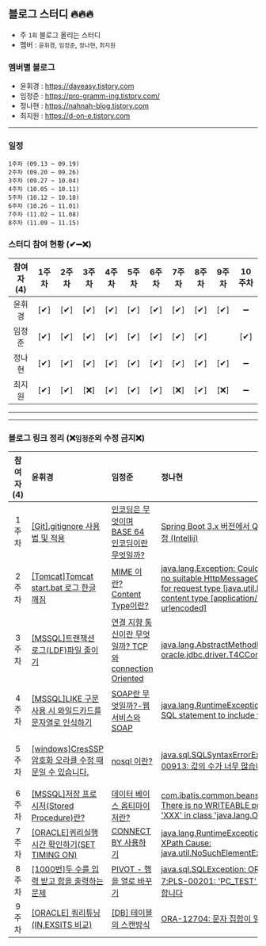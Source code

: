 ## 블로그 스터디 🔥🔥🔥 

* 주 `1회` 블로그 올리는 스터디
* 멤버 : `윤휘경`, `임정준`, `정나현`, `최지원`

    
### 멤버별 블로그
* 윤휘경 : https://dayeasy.tistory.com
* 임정준 : https://pro-gramm-ing.tistory.com/
* 정나현 : https://nahnah-blog.tistory.com
* 최지원 : https://d-on-e.tistory.com

-----

### 일정
    1주차 (09.13 ~ 09.19)
    2주차 (09.20 ~ 09.26)
    3주차 (09.27 ~ 10.04)
    4주차 (10.05 ~ 10.11)
    5주차 (10.12 ~ 10.18)
    6주차 (10.26 ~ 11.01)
    7주차 (11.02 ~ 11.08)
    8주차 (11.09 ~ 11.15)
    


### 스터디 참여 현황 (✔➖❌)
|참여자 (4)|1주차|2주차|3주차|4주차|5주차|6주차|7주차|8주차|9주차|10주차|
|:---:|:---:|:---:|:---:|:---:|:---:|:---:|:---:|:---:|:---:|:---:|
|윤휘경|[✔]|[✔]|[✔]|[✔]|[✔]|[✔]|[✔]|[✔]|[✔]|➖|➖|
|임정준|[✔]|[✔]|[✔]|[✔]|[✔]|[✔]|[✔]|[✔]||[✔]|➖|
|정나현|[✔]|[✔]|[✔]|[✔]|[✔]|[✔]|[✔]|[✔]|[✔]|➖|➖|
|최지원|[✔]|[✔]|[❌]|[✔]|[✔]|[✔]|[❌]|[✔]|[❌]|➖|➖|

-----
---

### 블로그 링크 정리 (❌`임정준`외 수정 금지❌)
|참여자 (4)|윤휘경|임정준|정나현|최지원|
|:-----:|:-----|:-----|:-----|:-----|
|1주차|[[Git].gitignore 사용법 및 적용](https://dayeasy.tistory.com/entry/Git-gitignore-%EC%82%AC%EC%9A%A9%EB%B2%95-%EB%B0%8F-%EC%A0%81%EC%9A%A9)|[인코딩은 무엇이며 BASE 64 인코딩이란 무엇일까?](https://pro-gramm-ing.tistory.com/471)|[Spring Boot 3.x 버전에서 QueryDSL gradle 설정 (Intellij)](https://nahnah-blog.tistory.com/2)|[LEFT OUTTER JOIN 주의사항(데이터 관계성)](https://d-on-e.tistory.com/10)|
|2주차|[[Tomcat]Tomcat start.bat 로그 한글 깨짐](https://dayeasy.tistory.com/entry/%ED%86%B0%EC%BA%A3-%EC%9C%88%EB%8F%84%EC%9A%B0-Tomcat-startupbat-%EB%A1%9C%EA%B7%B8-%ED%95%9C%EA%B8%80-%EA%B9%A8%EC%A7%90)|[MIME 이란? Content Type이란?](https://pro-gramm-ing.tistory.com/473)|[java.lang.Exception: Could not write request: no suitable HttpMessageConverter found for request type [java.util.HashMap] and content type [application/x-www-form-urlencoded]](https://nahnah-blog.tistory.com/3)|[Tomcat7 로그 설정-Window환경](https://d-on-e.tistory.com/11)|
|3주차|[[MSSQL]트랜잭션 로그(LDF)파일 줄이기](https://dayeasy.tistory.com/entry/MSSQL-%ED%8A%B8%EB%9E%9C%EC%9E%AD%EC%85%98-%EB%A1%9C%EA%B7%B8LDF-%ED%8C%8C%EC%9D%BC-%EC%9A%A9%EB%9F%89-%EC%A4%84%EC%9D%B4%EA%B8%B0)|[연결 지향 통신이란 무엇일까? TCP 와 connection Oriented](https://pro-gramm-ing.tistory.com/475)|[java.lang.AbstractMethodError: oracle.jdbc.driver.T4CConnection.isValid(I)Z](https://nahnah-blog.tistory.com/4)|[]()|
|4주차|[[MSSQL]LIKE 구문 사용 시 와일드카드를 문자열로 인식하기](https://dayeasy.tistory.com/entry/MSSQL-LIKE-%EA%B5%AC%EB%AC%B8-%EC%82%AC%EC%9A%A9-%EC%8B%9C-%EC%99%80%EC%9D%BC%EB%93%9C%EC%B9%B4%EB%93%9C%EB%A5%BC-%EB%AC%B8%EC%9E%90%EC%97%B4%EB%A1%9C-%EC%9D%B8%EC%8B%9D%ED%95%98%EA%B8%B0)|[SOAP란 무엇일까?-웹서비스와 SOAP](https://pro-gramm-ing.tistory.com/476)|[java.lang.RuntimeException: Could not find SQL statement to include with refid 'xxx'](https://nahnah-blog.tistory.com/5)|[div 태그 가로 스크롤(width 설정)](https://d-on-e.tistory.com/12)|
|5주차|[[windows]CresSSP 암호화 오라클 수정 때문일 수 있습니다.](https://dayeasy.tistory.com/entry/Windows-CredSSP-%EC%95%94%ED%98%B8%ED%99%94-%EC%98%A4%EB%9D%BC%ED%81%B4-%EC%88%98%EC%A0%95-%EB%95%8C%EB%AC%B8%EC%9D%BC-%EC%88%98-%EC%9E%88%EC%8A%B5%EB%8B%88%EB%8B%A4)|[nosql 이란?](https://pro-gramm-ing.tistory.com/478)|[java.sql.SQLSyntaxErrorException: ORA-00913: 값의 수가 너무 많습니다](https://nahnah-blog.tistory.com/6)|[테이블 변수 을(를) 선언해야 합니다.](https://d-on-e.tistory.com/13)|
|6주차|[[MSSQL]저장 프로시저(Stored Procedure)란?](https://dayeasy.tistory.com/entry/MSSQL-%EC%A0%80%EC%9E%A5-%ED%94%84%EB%A1%9C%EC%8B%9C%EC%A0%80Stored-Procedure%EB%9E%80)|[데이터 베이스 옵티마이저란?](https://pro-gramm-ing.tistory.com/465)|[com.ibatis.common.beans.ProbeException: There is no WRITEABLE property named 'XXX' in class 'java.lang.Object’](https://nahnah-blog.tistory.com/7)|[Tomcat10 war 배포](https://d-on-e.tistory.com/14)|
|7주차|[[ORACLE]퀴리실행시간 확인하기(SET TIMING ON)](https://dayeasy.tistory.com/entry/Oracle-%EC%BF%BC%EB%A6%AC-%EC%8B%A4%ED%96%89-%EC%8B%9C%EA%B0%84-%ED%99%95%EC%9D%B8%ED%95%98%EA%B8%B0-SET-TIMING-ON)|[CONNECT BY 사용하기 ](https://pro-gramm-ing.tistory.com/480)|[java.lang.RuntimeException: Error parsing XPath Cause: java.util.NoSuchElementException](https://nahnah-blog.tistory.com/9)||
|8주차|[[1000번]두 수를 입력 받고 합을 출력하는 문제](https://dayeasy.tistory.com/entry/1000%EB%B2%88-%EB%91%90-%EC%88%98%EB%A5%BC-%EC%9E%85%EB%A0%A5-%EB%B0%9B%EA%B3%A0-%ED%95%A9%EC%9D%84-%EC%B6%9C%EB%A0%A5%ED%95%98%EB%8A%94-%EB%AC%B8%EC%A0%9C)|[PIVOT - 행을 열로 바꾸기](https://pro-gramm-ing.tistory.com/472)|[java.sql.SQLException: ORA-06550: 줄 1, 열7:PLS-00201: 'PC_TEST' 식별자가 정의되어야 합니다](https://nahnah-blog.tistory.com/8)|[deploy에러](https://d-on-e.tistory.com/16)||
|9주차|[[ORACLE] 쿼리튜닝(IN,EXSITS 비교)](https://dayeasy.tistory.com/entry/ORACLE-%EC%BF%BC%EB%A6%AC%ED%8A%9C%EB%8B%9D-IN-EXISTS-%EB%B9%84%EA%B5%90)|[[DB] 테이블의 스캔방식](https://pro-gramm-ing.tistory.com/484)|[ORA-12704: 문자 집합이 일치하지 않습니다](https://nahnah-blog.tistory.com/10)||












<!-- 
|주차|[]()<br>[]()|[]()<br>[]()|[]()<br>[]()|[]()<br>[]()|
-->
